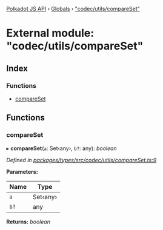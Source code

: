 [Polkadot JS API](../README.md) › [Globals](../globals.md) › ["codec/utils/compareSet"](_codec_utils_compareset_.md)

# External module: "codec/utils/compareSet"

## Index

### Functions

* [compareSet](_codec_utils_compareset_.md#compareset)

## Functions

###  compareSet

▸ **compareSet**(`a`: Set‹any›, `b?`: any): *boolean*

*Defined in [packages/types/src/codec/utils/compareSet.ts:9](https://github.com/polkadot-js/api/blob/f77ae4d99f/packages/types/src/codec/utils/compareSet.ts#L9)*

**Parameters:**

Name | Type |
------ | ------ |
`a` | Set‹any› |
`b?` | any |

**Returns:** *boolean*
